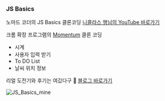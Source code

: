 ### JS Basics 

노마드 코더의 JS Basics 클론코딩 [니콜라스 행님의 YouTube 바로가기](https://www.youtube.com/playlist?list=PL7jH19IHhOLM8YwJMTa3UkXZN-LldYnyK)

크롬 확장 프로그램의 [Momentum](https://chrome.google.com/webstore/detail/momentum/laookkfknpbbblfpciffpaejjkokdgca?page=1&hl=ko&itemlang=he) 클론 코딩 

- 시계 
- 사용자 입력 받기
- To DO List
- 날씨 위치 정보 

리얼 도전기와 후기는 여깄다구 🐷 [블로그 바로가기](https://jokbalkiller.github.io/JS-Basics-01)

![JS_Basics_mine](https://user-images.githubusercontent.com/55704603/88150348-3e16b100-cc3c-11ea-8b0f-c4e4e215c36f.png)
